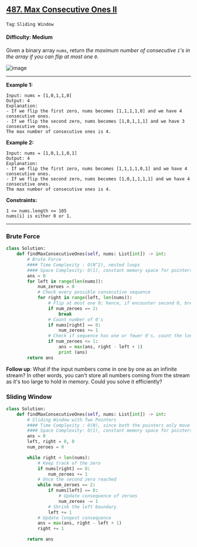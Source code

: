## [487. Max Consecutive Ones II](https://leetcode.com/problems/max-consecutive-ones-ii)

```Tag```: ```Sliding Window```

#### Difficulty: Medium

Given a binary array ```nums```, return _the maximum number of consecutive ```1```'s in the array if you can flip at most one ```0```_.

![image](https://user-images.githubusercontent.com/35042430/212833830-88349a94-08ff-4a4d-a1d8-7f6e1541ded5.png)

---

__Example 1:__
```
Input: nums = [1,0,1,1,0]
Output: 4
Explanation: 
- If we flip the first zero, nums becomes [1,1,1,1,0] and we have 4 consecutive ones.
- If we flip the second zero, nums becomes [1,0,1,1,1] and we have 3 consecutive ones.
The max number of consecutive ones is 4.
```

__Example 2:__
```
Input: nums = [1,0,1,1,0,1]
Output: 4
Explanation: 
- If we flip the first zero, nums becomes [1,1,1,1,0,1] and we have 4 consecutive ones.
- If we flip the second zero, nums becomes [1,0,1,1,1,1] and we have 4 consecutive ones.
The max number of consecutive ones is 4.
```

__Constraints:__
```
1 <= nums.length <= 105
nums[i] is either 0 or 1.
```

---

### Brute Force

```Python
class Solution:
    def findMaxConsecutiveOnes(self, nums: List[int]) -> int:
        # Brute Force
        #### Time Complexity : O(N^2), nested loops
        #### Space Complexity: O(1), constant memory space for pointers
        ans = 0
        for left in range(len(nums)):
            num_zeroes = 0        
            # Check every possible consecutive sequence
            for right in range(left, len(nums)):
                # Flip at most one 0; hence, if encounter second 0, break from the inner loop
                if num_zeroes == 2:
                    break
                # Count number of 0's
                if nums[right] == 0:
                    num_zeroes += 1
                # Check if sequence has one or fewer 0's, count the longest consecutive subsequence of 0's
                if num_zeroes <= 1:
                    ans = max(ans, right - left + 1)
                    print (ans)
        return ans
```

__Follow up__: What if the input numbers come in one by one as an infinite stream? In other words, you can't store all numbers coming from the stream as it's too large to hold in memory. Could you solve it efficiently?

### Sliding Window

```Python
class Solution:
    def findMaxConsecutiveOnes(self, nums: List[int]) -> int:
        # Sliding Window with Two Pointers
        #### Time Complexity : O(N), since both the pointers only move forward, each of the left and right pointer traverse a maximum of n steps.
        #### Space Complexity: O(1), constant memory space for pointers
        ans = 0
        left, right = 0, 0
        num_zeroes = 0

        while right < len(nums):
            # Keep track of the zero
            if nums[right] == 0:
                num_zeroes += 1
            # Once the second zero reached
            while num_zeroes == 2:
                if nums[left] == 0:
                    # Update consequence of zeroes
                    num_zeroes -= 1
                # Shrink the left boundary
                left += 1
            # Update longest consequence
            ans = max(ans, right - left + 1)
            right += 1

        return ans

```


